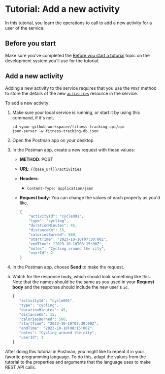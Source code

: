 # Tutorial: Add a new activity

In this tutorial, you learn the operations to call to
add a new activity for a user of the service.

## Before you start

Make sure you've completed the [Before you start a tutorial](tutorials/before-you-begin-tracking.md) topic on the development system you'll use for the tutorial.

## Add a new activity

Adding a new activity to the service requires that you use the `POST` method to store the details of the new [`activities`](api/activities.md) resource in the service.

To add a new activity:

1. Make sure your local service is running, or start it by using this command, if it's not.

     ```shell
    cd <your-github-workspace>/fitness-tracking-api/api
    json-server -w fitness-tracking-db.json
    ```

1. Open the Postman app on your desktop.
1. In the Postman app, create a new request with these values:
    * **METHOD**: POST
    * **URL**: `{{base_url}}/activities`
    * **Headers**:
        * `Content-Type: application/json`
    * **Request body**:
        You can change the values of each property as you'd like.

        ```js
        {
            "activityId": "cycle001",
            "type": "cycling",
            "durationMinutes": 45,
            "distanceKm": 15,
            "caloriesBurned": 500,
            "startTime": "2023-10-10T07:30:00Z",
            "endTime": "2023-10-10T08:15:00Z",
            "notes": "Cycling around the city",
            "userId": 2
        }
        ```

1. In the Postman app, choose **Send** to make the request.
1. Watch for the response body, which should look something like this. Note that the names should be the same as you used in your **Request body** and the response should include the new user's `id`.

    ```js
    {
       "activityId": "cycle001",
       "type": "cycling",
       "durationMinutes": 45,
       "distanceKm": 15,
       "caloriesBurned": 500,
       "startTime": "2023-10-10T07:30:00Z",
       "endTime": "2023-10-10T08:15:00Z",
       "notes": "Cycling around the city",
       "userId": 3
    }
    ```

After doing this tutorial in Postman, you might like to repeat it in
your favorite programming language. To do this, adapt the values from
the tutorial to the properties and arguments that the language uses to
make REST API calls.
